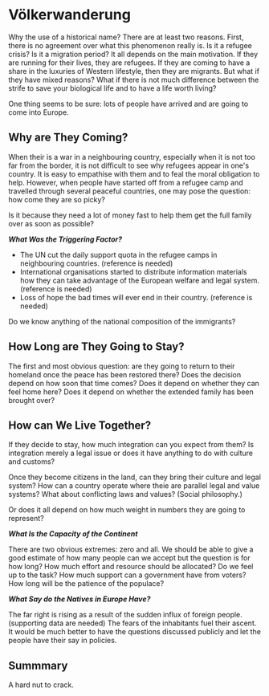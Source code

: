 Völkerwanderung
===============

Why the use of a historical name? There are at least two reasons. First, there is no agreement over what this phenomenon really is. Is it a refugee crisis? Is it a migration period? It all depends on the main motivation. If they are running for their lives, they are refugees. If they are coming to have a share in the luxuries of Western lifestyle, then they are migrants. But what if they have mixed reasons? What if there is not much difference between the strife to save your biological life and to have a life worth living?

One thing seems to be sure: lots of people have arrived and are going to come into Europe.

Why are They Coming?
--------------------

When their is a war in a neighbouring country, especially when it is not too far from the border, it is not difficult to see why refugees appear in one's country. It is easy to empathise with them and to feal the moral obligation to help. However, when people have started off from a refugee camp and travelled through several peaceful countries, one may pose the question: how come they are so picky?

Is it because they need a lot of money fast to help them get the full family over as soon as possible?

***What Was the Triggering Factor?***

<ul>
<li>The UN cut the daily support quota in the refugee camps in neighbouring countries. (reference is needed)</li>
<li>International organisations started to distribute information materials how they can take advantage of the European welfare and legal system. (reference is needed)</li>
<li>Loss of hope the bad times will ever end in their country. (reference is needed)</li>
</ul>

Do we know anything of the national composition of the immigrants?

How Long are They Going to Stay?
--------------------------------

The first and most obvious question: are they going to return to their homeland once the peace has been restored there? Does the decision depend on how soon that time comes? Does it depend on whether they can feel home here? Does it depend on whether the extended family has been brought over?

How can We Live Together?
-------------------------

If they decide to stay, how much integration can you expect from them? Is integration merely a legal issue or does it have anything to do with culture and customs?

Once they become citizens in the land, can they bring their culture and legal system? How can a country operate where theie are parallel legal and value systems? What about conflicting laws and values? (Social philosophy.)

Or does it all depend on how much weight in numbers they are going to represent?

***What Is the Capacity of the Continent***

There are two obvious extremes: zero and all. We should be able to give a good estimate of how many people can we accept but the question is for how long? How much effort and resource should be allocated? Do we feel up to the task? How much support can a government have from voters? How long will be the patience of the populace?

***What Say do the Natives in Europe Have?***

The far right is rising as a result of the sudden influx of foreign people. (supporting data are needed) The fears of the inhabitants fuel their ascent. It would be much better to have the questions discussed publicly and let the people have their say in policies.

Summmary
--------

A hard nut to crack.
